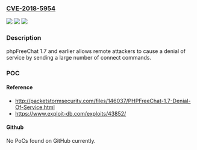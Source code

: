 ### [CVE-2018-5954](https://cve.mitre.org/cgi-bin/cvename.cgi?name=CVE-2018-5954)
![](https://img.shields.io/static/v1?label=Product&message=n%2Fa&color=blue)
![](https://img.shields.io/static/v1?label=Version&message=n%2Fa&color=blue)
![](https://img.shields.io/static/v1?label=Vulnerability&message=n%2Fa&color=brighgreen)

### Description

phpFreeChat 1.7 and earlier allows remote attackers to cause a denial of service by sending a large number of connect commands.

### POC

#### Reference
- http://packetstormsecurity.com/files/146037/PHPFreeChat-1.7-Denial-Of-Service.html
- https://www.exploit-db.com/exploits/43852/

#### Github
No PoCs found on GitHub currently.

